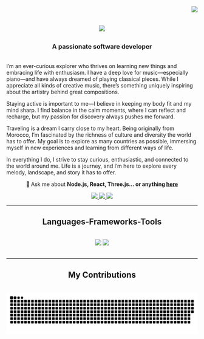 <img align="right" src="https://visitor-badge.laobi.icu/badge?page_id=BMHDI.BMHDI" />

<h1 align="center">
    <img src="https://readme-typing-svg.herokuapp.com/?font=Righteous&size=35&center=true&vCenter=true&width=500&height=70&duration=4000&lines=Hi+There!+👋;+I'm+Tarik+BMHDI!;" />
</h1>

<h3 align="center">A passionate software developer </h3>

<br/>
I’m an ever-curious explorer who thrives on learning new things and embracing life with enthusiasm. I have a deep love for music—especially piano—and have always dreamed of playing classical pieces. While I appreciate all kinds of creative music, there’s something uniquely inspiring about the artistry behind great compositions.

Staying active is important to me—I believe in keeping my body fit and my mind sharp. I find balance in the calm moments, where I can reflect and recharge, but my passion for discovery always pushes me forward.

Traveling is a dream I carry close to my heart. Being originally from Morocco, I’m fascinated by the richness of culture and diversity the world has to offer. My goal is to explore as many countries as possible, immersing myself in new experiences and learning from different ways of life.

In everything I do, I strive to stay curious, enthusiastic, and connected to the world around me. Life is a journey, and I’m here to explore every melody, landscape, and story it has to offer.
<div align="center">


💬 Ask me about **Node.js, React, Three.js... or anything [here](https://github.com/BMHDI/BMHDI/issues)**



 </div>
 
<div align="center"> 
  <a href="mailto:Tarikboumehdi91@gmail.com">
    <img src="https://img.shields.io/badge/Gmail-333333?style=for-the-badge&logo=gmail&logoColor=red" />
  </a>
  <a href="https://www.linkedin.com/in/tarik-boumehdi-a4b91a205/" target="_blank">
    <img src="https://img.shields.io/badge/LinkedIn-0077B5?style=for-the-badge&logo=linkedin&logoColor=white" target="_blank" />
  </a>
  <a href="https://tarikresume.netlify.app/" target="_blank">
     <img src="https://img.shields.io/badge/Portfolio-FF5722?style=for-the-badge&logo=todoist&logoColor=white" target="_blank" /> <!-- sqlite, safari, google-chrome are other good icon options -->
  </a>
</div>

 <hr/>
 
<h2 align="center"> Languages-Frameworks-Tools </h2>
<br/>
<div align="center">
    <img src="https://skillicons.dev/icons?i=react,bootstrap,mui,html,css,vscode,github,figma,tailwind,git" />
    <img src="https://skillicons.dev/icons?i=nodejs,python,javascript,typescript,express,mongodb,nextjs" /><br>
</div>

<br/>
<hr/>

<div align="center">
  <h2> My Contributions </h2>
  <br>
  <img alt="snake eating my contributions" src="https://raw.githubusercontent.com/BMHDI/BMHDI/output/github-snake.svg" />
  
  <br/><br/><br/>
</div>




